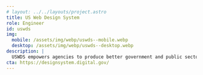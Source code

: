 ```yaml
---
# layout: ../../layouts/project.astro
title: US Web Design System
role: Engineer
id: uswds
img:
  mobile: /assets/img/webp/uswds--mobile.webp
  desktop: /assets/img/webp/uswds--desktop.webp
description: |
  USWDS empowers agencies to produce better government and public sector websites. I lead development and maintenance of multiple repo's in addition to management of the actual framework. From advocating for accessibility to squashing everyday bugs, my work demonstrates advanced knowledge in areas such as interactive component development, transparent process improvements, client and customer relationship building, and much more.
cta: https://designsystem.digital.gov/
---
```

